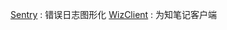 

[Sentry](https://github.com/getsentry/sentry) : 错误日志图形化
[WizClient](https://github.com/WizTeam/WizQTClient) : 为知笔记客户端
